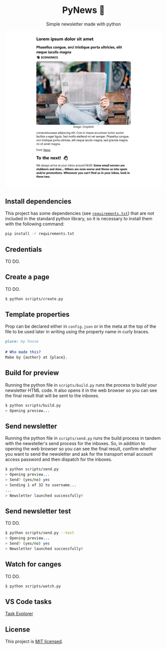<h1 align="center">PyNews 📰</h1>
<p align="center">
  Simple newsletter made with python
</p>

![Page example](assets/page.webp)


## Install dependencies

This project has some dependencies (see [`requirements.txt`](requirements.txt)) that are not included in the standard python library, so it is necessary to install them with the following command:

```bash
pip install -r requirements.txt
```


## Credentials

TO DO.


## Create a page

TO DO.

```bash
$ python scripts/create.py
```


## Template properties

Prop can be declared either in `config.json` or in the meta at the top of the file to be used later in writing using the property name in curly braces.

```md
place: my house

# Who made this?
Mabe by {author} at {place}.
```


## Build for preview

Running the python file in `scripts/build.py` runs the process to build your newsletter HTML code. It also opens it in the web browser so you can see the final result that will be sent to the inboxes.

```bash
$ python scripts/build.py
> Opening preview...
```


## Send newsletter

Running the python file in `scripts/send.py` runs the build process in tandem with the newsteller's send process for the inboxes. So, in addition to opening the web browser so you can see the final result, confirm whether you want to send the newsletter and ask for the transport email account access password and then dispatch for the inboxes.

```bash
$ python scripts/send.py
> Opening preview...
> Send? (yes/no) yes
> Sending 1 of 32 to username...
...
> Newsletter launched successfully!
```


## Send newsletter test

TO DO.

```bash
$ python scripts/send.py --test
> Opening preview...
> Send? (yes/no) yes
> Newsletter launched successfully!
```


## Watch for canges

TO DO.

```bash
$ python scripts/watch.py
```


## VS Code tasks

[Task Explorer](https://marketplace.visualstudio.com/items?itemName=spmeesseman.vscode-taskexplorer)


## License
This project is [MIT licensed](https://github.com/FelixLuciano/PyNews/blob/main/LICENSE).
